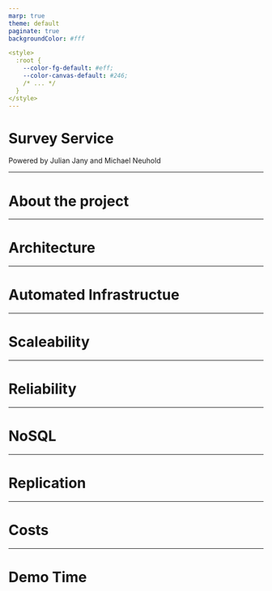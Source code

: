 ```yaml
---
marp: true
theme: default
paginate: true
backgroundColor: #fff

<style>
  :root {
    --color-fg-default: #eff;
    --color-canvas-default: #246;
    /* ... */
  }
</style>
---
```


<!--![bg left:40% 80%](https://marp.app/assets/marp.svg)-->

# **Survey Service**

Powered by Julian Jany and Michael Neuhold

---

# About the project

---

# Architecture

---

# Automated Infrastructue

---

# Scaleability

---

# Reliability

---

# NoSQL

---

# Replication

---

# Costs

---

# Demo Time